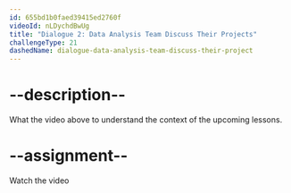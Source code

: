 ```yaml
---
id: 655bd1b0faed39415ed2760f
videoId: nLDychdBwUg
title: "Dialogue 2: Data Analysis Team Discuss Their Projects"
challengeType: 21
dashedName: dialogue-data-analysis-team-discuss-their-project
---
```


# --description--

What the video above to understand the context of the upcoming lessons.

# --assignment--

Watch the video
